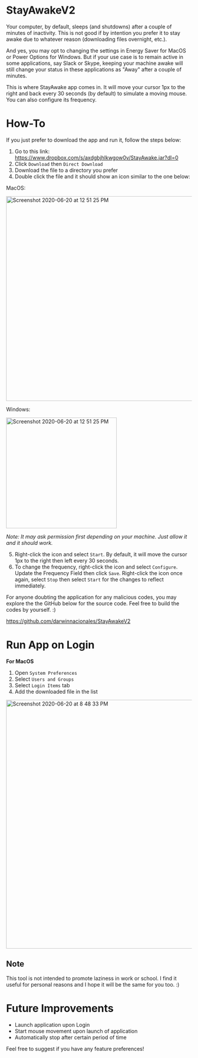 # StayAwakeV2

Your computer, by default, sleeps (and shutdowns) after a couple of minutes of inactivity. This is not good if by intention you prefer it to stay awake due to whatever reason (downloading files overnight, etc.). 

And yes, you may opt to changing the settings in Energy Saver for MacOS or Power Options for Windows. But if your use case is to remain active in some applications, say Slack or Skype, keeping your machine awake will still change your status in these applications as "Away" after a couple of minutes.

This is where StayAwake app comes in. It will move your cursor 1px to the right and back every 30 seconds (by default) to simulate a moving mouse. You can also configure its frequency.

# How-To
If you just prefer to download the app and run it, follow the steps below:
1. Go to this link: https://www.dropbox.com/s/axdgbjhlkwgow0v/StayAwake.jar?dl=0
2. Click `Download` then `Direct Download`
3. Download the file to a directory you prefer
4. Double click the file and it should show an icon similar to the one below:

MacOS:

<img width="555" alt="Screenshot 2020-06-20 at 12 51 25 PM" src="https://user-images.githubusercontent.com/7297625/85192395-f6c39a80-b2f4-11ea-8ec0-a069cf09f05f.png">

Windows:

<img width="300" alt="Screenshot 2020-06-20 at 12 51 25 PM" src="https://user-images.githubusercontent.com/7297625/85192459-2d011a00-b2f5-11ea-8a01-030139a39168.JPG">

*Note: It may ask permission first depending on your machine. Just allow it and it should work.*

5. Right-click the icon and select `Start`. By default, it will move the cursor 1px to the right then left every 30 seconds.
6. To change the frequency, right-click the icon and select `Configure`. Update the Frequency Field then click `Save`. Right-click the icon once again, select `Stop` then select `Start` for the changes to reflect immediately.

For anyone doubting the application for any malicious codes, you may explore the the GitHub below for the source code. Feel free to build the codes by yourself. :)

https://github.com/darwinnacionales/StayAwakeV2

# Run App on Login

**For MacOS**
1. Open `System Preferences`
2. Select `Users and Groups`
3. Select `Login Items` tab
4. Add the downloaded file in the list

<img width="674" alt="Screenshot 2020-06-20 at 8 48 33 PM" src="https://user-images.githubusercontent.com/7297625/85202222-7a05e000-b337-11ea-90ce-6060937e000a.png">

## Note
This tool is not intended to promote laziness in work or school. I find it useful for personal reasons and I hope it will be the same for you too. :)

# Future Improvements
- Launch application upon Login
- Start mouse movement upon launch of application
- Automatically stop after certain period of time

Feel free to suggest if you have any feature preferences!
